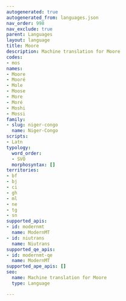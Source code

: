 ```yaml
---
autogenerated: true
autogenerated_from: languages.json
nav_order: 998
nav_exclude: true
parent: Languages
layout: language
title: Moore
description: Machine translation for Moore
codes:
- mos
names:
- Moore
- Mooré
- Mole
- Moose
- More
- Moré
- Moshi
- Mossi
family:
- slug: niger-congo
  name: Niger-Congo
scripts:
- Latn
typology:
  word_order:
  - SVO
  morphosyntax: []
territories:
- bf
- bj
- ci
- gh
- ml
- ne
- tg
- sn
supported_apis:
- id: modernmt
  name: ModernMT
- id: niutrans
  name: Niutrans
supported_qe_apis:
- id: modernmt-qe
  name: ModernMT
supported_ape_apis: []
seo:
  name: Machine translation for Moore
  type: Language

---
```


